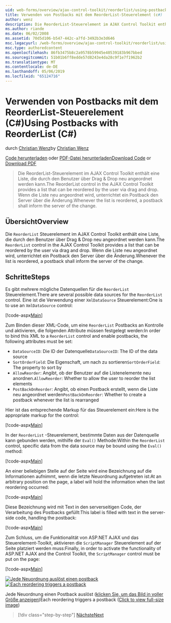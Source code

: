 ```yaml
---
uid: web-forms/overview/ajax-control-toolkit/reorderlist/using-postbacks-with-reorderlist-cs
title: Verwenden von Postbacks mit dem ReorderList-Steuerelement (c#) | Microsoft-Dokumentation
author: wenz
description: Die ReorderList-Steuerelement im AJAX Control Toolkit enthält eine Liste, die durch den Benutzer über Drag & Drop neu angeordnet werden kann. Wenn die Liste neu angeordnet wird, eine Bestellung...
ms.author: riande
ms.date: 06/02/2008
ms.assetid: 70d5d106-b547-442c-a7fd-3492b3e3d646
msc.legacyurl: /web-forms/overview/ajax-control-toolkit/reorderlist/using-postbacks-with-reorderlist-cs
msc.type: authoredcontent
ms.openlocfilehash: 86fb3475b8c2a9578b59945e40539183b967bbed
ms.sourcegitcommit: 51b01b6ff8edde57d8243e4da28c9f1e7f1962b2
ms.translationtype: MT
ms.contentlocale: de-DE
ms.lasthandoff: 05/06/2019
ms.locfileid: "65124716"
---
```

# <a name="using-postbacks-with-reorderlist-c"></a><span data-ttu-id="b73f4-104">Verwenden von Postbacks mit dem ReorderList-Steuerelement (C#)</span><span class="sxs-lookup"><span data-stu-id="b73f4-104">Using Postbacks with ReorderList (C#)</span></span>

<span data-ttu-id="b73f4-105">durch [Christian Wenz](https://github.com/wenz)</span><span class="sxs-lookup"><span data-stu-id="b73f4-105">by [Christian Wenz](https://github.com/wenz)</span></span>

<span data-ttu-id="b73f4-106">[Code herunterladen](http://download.microsoft.com/download/9/3/f/93f8daea-bebd-4821-833b-95205389c7d0/ReorderList4.cs.zip) oder [PDF-Datei herunterladen](http://download.microsoft.com/download/2/d/c/2dc10e34-6983-41d4-9c08-f78f5387d32b/reorderlist4CS.pdf)</span><span class="sxs-lookup"><span data-stu-id="b73f4-106">[Download Code](http://download.microsoft.com/download/9/3/f/93f8daea-bebd-4821-833b-95205389c7d0/ReorderList4.cs.zip) or [Download PDF](http://download.microsoft.com/download/2/d/c/2dc10e34-6983-41d4-9c08-f78f5387d32b/reorderlist4CS.pdf)</span></span>

> <span data-ttu-id="b73f4-107">Die ReorderList-Steuerelement im AJAX Control Toolkit enthält eine Liste, die durch den Benutzer über Drag & Drop neu angeordnet werden kann.</span><span class="sxs-lookup"><span data-stu-id="b73f4-107">The ReorderList control in the AJAX Control Toolkit provides a list that can be reordered by the user via drag and drop.</span></span> <span data-ttu-id="b73f4-108">Wenn die Liste neu angeordnet wird, unterrichtet ein Postback den Server über die Änderung.</span><span class="sxs-lookup"><span data-stu-id="b73f4-108">Whenever the list is reordered, a postback shall inform the server of the change.</span></span>

## <a name="overview"></a><span data-ttu-id="b73f4-109">Übersicht</span><span class="sxs-lookup"><span data-stu-id="b73f4-109">Overview</span></span>

<span data-ttu-id="b73f4-110">Die `ReorderList` Steuerelement im AJAX Control Toolkit enthält eine Liste, die durch den Benutzer über Drag & Drop neu angeordnet werden kann.</span><span class="sxs-lookup"><span data-stu-id="b73f4-110">The `ReorderList` control in the AJAX Control Toolkit provides a list that can be reordered by the user via drag and drop.</span></span> <span data-ttu-id="b73f4-111">Wenn die Liste neu angeordnet wird, unterrichtet ein Postback den Server über die Änderung.</span><span class="sxs-lookup"><span data-stu-id="b73f4-111">Whenever the list is reordered, a postback shall inform the server of the change.</span></span>

## <a name="steps"></a><span data-ttu-id="b73f4-112">Schritte</span><span class="sxs-lookup"><span data-stu-id="b73f4-112">Steps</span></span>

<span data-ttu-id="b73f4-113">Es gibt mehrere mögliche Datenquellen für die `ReorderList` Steuerelement.</span><span class="sxs-lookup"><span data-stu-id="b73f4-113">There are several possible data sources for the `ReorderList` control.</span></span> <span data-ttu-id="b73f4-114">Eine ist die Verwendung einer `XmlDataSource` Steuerelement:</span><span class="sxs-lookup"><span data-stu-id="b73f4-114">One is to use an `XmlDataSource` control:</span></span>

[!code-aspx[Main](using-postbacks-with-reorderlist-cs/samples/sample1.aspx)]

<span data-ttu-id="b73f4-115">Zum Binden dieser XML-Code, um eine `ReorderList` Postbacks an Kontrolle und aktivieren, die folgenden Attribute müssen festgelegt werden:</span><span class="sxs-lookup"><span data-stu-id="b73f4-115">In order to bind this XML to a `ReorderList` control and enable postbacks, the following attributes must be set:</span></span>

- <span data-ttu-id="b73f4-116">`DataSourceID`: Die ID der Datenquelle</span><span class="sxs-lookup"><span data-stu-id="b73f4-116">`DataSourceID`: The ID of the data source</span></span>
- <span data-ttu-id="b73f4-117">`SortOrderField`: Die Eigenschaft, um nach zu sortieren</span><span class="sxs-lookup"><span data-stu-id="b73f4-117">`SortOrderField`: The property to sort by</span></span>
- <span data-ttu-id="b73f4-118">`AllowReorder`: Angibt, ob der Benutzer auf die Listenelemente neu anordnen.</span><span class="sxs-lookup"><span data-stu-id="b73f4-118">`AllowReorder`: Whether to allow the user to reorder the list elements</span></span>
- <span data-ttu-id="b73f4-119">`PostBackOnReorder`: Angibt, ob einen Postback erstellt, wenn die Liste neu angeordnet werden</span><span class="sxs-lookup"><span data-stu-id="b73f4-119">`PostBackOnReorder`: Whether to create a postback whenever the list is rearranged</span></span>

<span data-ttu-id="b73f4-120">Hier ist das entsprechende Markup für das Steuerelement ein:</span><span class="sxs-lookup"><span data-stu-id="b73f4-120">Here is the appropriate markup for the control:</span></span>

[!code-aspx[Main](using-postbacks-with-reorderlist-cs/samples/sample2.aspx)]

<span data-ttu-id="b73f4-121">In der `ReorderList` -Steuerelement, bestimmte Daten aus der Datenquelle kann gebunden werden, mithilfe der `Eval()` Methode:</span><span class="sxs-lookup"><span data-stu-id="b73f4-121">Within the `ReorderList` control, specific data from the data source may be bound using the `Eval()` method:</span></span>

[!code-aspx[Main](using-postbacks-with-reorderlist-cs/samples/sample3.aspx)]

<span data-ttu-id="b73f4-122">An einer beliebigen Stelle auf der Seite wird eine Bezeichnung auf die Informationen aufnimmt, wenn die letzte Neuordnung aufgetreten ist:</span><span class="sxs-lookup"><span data-stu-id="b73f4-122">At an arbitrary position on the page, a label will hold the information when the last reordering occurred:</span></span>

[!code-aspx[Main](using-postbacks-with-reorderlist-cs/samples/sample4.aspx)]

<span data-ttu-id="b73f4-123">Diese Bezeichnung wird mit Text in den serverseitigen Code, der Verarbeitung des Postbacks gefüllt:</span><span class="sxs-lookup"><span data-stu-id="b73f4-123">This label is filled with text in the server-side code, handling the postback:</span></span>

[!code-aspx[Main](using-postbacks-with-reorderlist-cs/samples/sample5.aspx)]

<span data-ttu-id="b73f4-124">Zum Schluss, um die Funktionalität von ASP.NET AJAX und das Steuerelement-Toolkit, aktivieren die `ScriptManager` Steuerelement auf der Seite platziert werden muss:</span><span class="sxs-lookup"><span data-stu-id="b73f4-124">Finally, in order to activate the functionality of ASP.NET AJAX and the Control Toolkit, the `ScriptManager` control must be put on the page:</span></span>

[!code-aspx[Main](using-postbacks-with-reorderlist-cs/samples/sample6.aspx)]

<span data-ttu-id="b73f4-125">[![Jede Neuordnung auslöst einen postback](using-postbacks-with-reorderlist-cs/_static/image2.png)](using-postbacks-with-reorderlist-cs/_static/image1.png)</span><span class="sxs-lookup"><span data-stu-id="b73f4-125">[![Each reordering triggers a postback](using-postbacks-with-reorderlist-cs/_static/image2.png)](using-postbacks-with-reorderlist-cs/_static/image1.png)</span></span>

<span data-ttu-id="b73f4-126">Jede Neuordnung einen Postback auslöst ([klicken Sie, um das Bild in voller Größe anzeigen](using-postbacks-with-reorderlist-cs/_static/image3.png))</span><span class="sxs-lookup"><span data-stu-id="b73f4-126">Each reordering triggers a postback ([Click to view full-size image](using-postbacks-with-reorderlist-cs/_static/image3.png))</span></span>

> [!div class="step-by-step"]
> [<span data-ttu-id="b73f4-127">Nächste</span><span class="sxs-lookup"><span data-stu-id="b73f4-127">Next</span></span>](drag-and-drop-via-reorderlist-cs.md)
